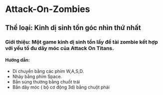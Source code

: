 # Attack-On-Zombies
## Thể loại: Kinh dị sinh tồn góc nhìn thứ nhất
### Giới thiệu: Một game kinh dị sinh tồn lấy đề tài zombie kết hợp với yếu tố đu dây móc của Attack On Titans.
#### Hướng dẫn: 
- Di chuyển bằng các phím W,A,S,D.
- Nhảy bằng phím Space.
- Bắn súng thường bằng chuốt trái
- Bắn dây móc ( bộ cơ động 3d) bằng chuột phải
